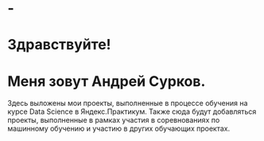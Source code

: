 # -
# Здравствуйте!

# Меня зовут Андрей Сурков.

Здесь выложены мои проекты, выполненные в процессе обучения на курсе Data Science в Яндекс.Практикум.
Также сюда будут добавляться проекты, выполненные в рамках участия в соревнованиях по машинному обучению и участию в других обучающих проектах.
